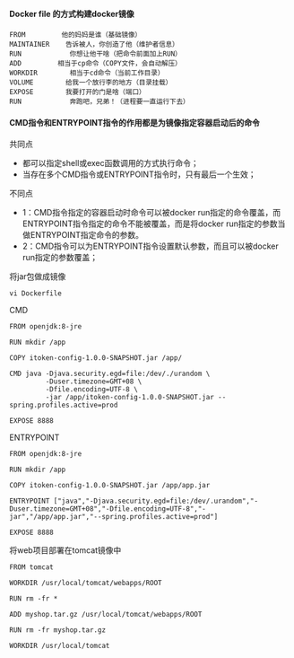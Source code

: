 
#### Docker file 的方式构建docker镜像
```
FROM         他的妈妈是谁（基础镜像）
MAINTAINER    告诉被人，你创造了他（维护者信息）
RUN            你想让他干啥（把命令前面加上RUN）
ADD         相当于cp命令（COPY文件，会自动解压）
WORKDIR        相当于cd命令（当前工作目录）
VOLUME        给我一个放行李的地方（目录挂载）
EXPOSE        我要打开的门是啥（端口）
RUN            奔跑吧，兄弟！（进程要一直运行下去）
```



#### CMD指令和ENTRYPOINT指令的作用都是为镜像指定容器启动后的命令

共同点
- 都可以指定shell或exec函数调用的方式执行命令；
- 当存在多个CMD指令或ENTRYPOINT指令时，只有最后一个生效；

不同点
- 1：CMD指令指定的容器启动时命令可以被docker run指定的命令覆盖，而ENTRYPOINT指令指定的命令不能被覆盖，而是将docker run指定的参数当做ENTRYPOINT指定命令的参数。
- 2：CMD指令可以为ENTRYPOINT指令设置默认参数，而且可以被docker run指定的参数覆盖；


将jar包做成镜像
```
vi Dockerfile
```

CMD
```
FROM openjdk:8-jre

RUN mkdir /app

COPY itoken-config-1.0.0-SNAPSHOT.jar /app/

CMD java -Djava.security.egd=file:/dev/./urandom \
         -Duser.timezone=GMT+08 \
         -Dfile.encoding=UTF-8 \
         -jar /app/itoken-config-1.0.0-SNAPSHOT.jar --spring.profiles.active=prod

EXPOSE 8888
```


ENTRYPOINT 
```
FROM openjdk:8-jre

RUN mkdir /app

COPY itoken-config-1.0.0-SNAPSHOT.jar /app/app.jar

ENTRYPOINT ["java","-Djava.security.egd=file:/dev/.urandom","-Duser.timezone=GMT+08","-Dfile.encoding=UTF-8","-jar","/app/app.jar","--spring.profiles.active=prod"]

EXPOSE 8888
```

将web项目部署在tomcat镜像中
```
FROM tomcat

WORKDIR /usr/local/tomcat/webapps/ROOT

RUN rm -fr *

ADD myshop.tar.gz /usr/local/tomcat/webapps/ROOT

RUN rm -fr myshop.tar.gz

WORKDIR /usr/local/tomcat
```


